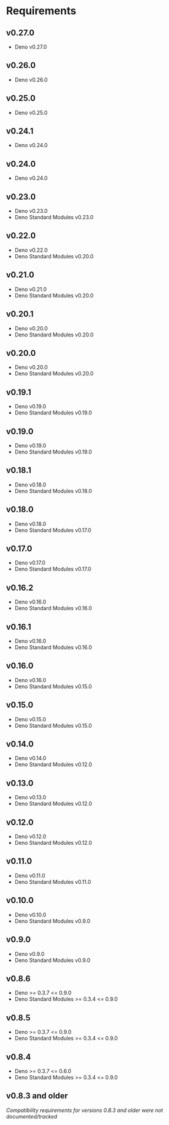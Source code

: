 # Requirements

## v0.27.0

* Deno v0.27.0

## v0.26.0

* Deno v0.26.0


## v0.25.0

* Deno v0.25.0

## v0.24.1

* Deno v0.24.0

## v0.24.0

* Deno v0.24.0

## v0.23.0

* Deno v0.23.0
* Deno Standard Modules v0.23.0

## v0.22.0

* Deno v0.22.0
* Deno Standard Modules v0.20.0

## v0.21.0

* Deno v0.21.0
* Deno Standard Modules v0.20.0

## v0.20.1

* Deno v0.20.0
* Deno Standard Modules v0.20.0

## v0.20.0

* Deno v0.20.0
* Deno Standard Modules v0.20.0

## v0.19.1

* Deno v0.19.0
* Deno Standard Modules v0.19.0

## v0.19.0

* Deno v0.19.0
* Deno Standard Modules v0.19.0

## v0.18.1

* Deno v0.18.0
* Deno Standard Modules v0.18.0

## v0.18.0

* Deno v0.18.0
* Deno Standard Modules v0.17.0

## v0.17.0

* Deno v0.17.0
* Deno Standard Modules v0.17.0

## v0.16.2

* Deno v0.16.0
* Deno Standard Modules v0.16.0

## v0.16.1

* Deno v0.16.0
* Deno Standard Modules v0.16.0

## v0.16.0

* Deno v0.16.0
* Deno Standard Modules v0.15.0

## v0.15.0

* Deno v0.15.0
* Deno Standard Modules v0.15.0

## v0.14.0

* Deno v0.14.0
* Deno Standard Modules v0.12.0

## v0.13.0

* Deno v0.13.0
* Deno Standard Modules v0.12.0

## v0.12.0

* Deno v0.12.0
* Deno Standard Modules v0.12.0

## v0.11.0

* Deno v0.11.0
* Deno Standard Modules v0.11.0

## v0.10.0

* Deno v0.10.0
* Deno Standard Modules v0.9.0

## v0.9.0

* Deno v0.9.0
* Deno Standard Modules v0.9.0


## v0.8.6

* Deno >= 0.3.7 <= 0.9.0
* Deno Standard Modules >= 0.3.4 <= 0.9.0

## v0.8.5

* Deno >= 0.3.7 <= 0.9.0
* Deno Standard Modules >= 0.3.4 <= 0.9.0

## v0.8.4

* Deno >= 0.3.7 <= 0.6.0
* Deno Standard Modules >= 0.3.4 <= 0.9.0

## v0.8.3 and older

_Compatibility requirements for versions 0.8.3 and older were not documented/tracked_
